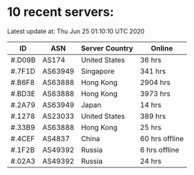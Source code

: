# 10 recent servers:

Latest update at: Thu Jun 25 01:10:10 UTC 2020

| ID | ASN | Server Country | Online |
| -- | --- | -------------- | ------ |
| #.D09B | AS174 | United States | 36 hrs |
| #.7F1D | AS63949 | Singapore | 341 hrs |
| #.B6F8 | AS63888 | Hong Kong | 2904 hrs |
| #.BD3E | AS63888 | Hong Kong | 3973 hrs |
| #.2A79 | AS63949 | Japan | 14 hrs |
| #.1278 | AS23033 | United States | 389 hrs |
| #.33B9 | AS63888 | Hong Kong | 25 hrs |
| #.4CEF | AS4837 | China | 60 hrs offline |
| #.1F2B | AS49392 | Russia | 6 hrs offline |
| #.02A3 | AS49392 | Russia | 24 hrs |

